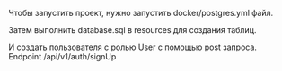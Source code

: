 Чтобы запустить проект, нужно запустить docker/postgres.yml файл. 

Затем выполнить database.sql в resources для создания таблиц.

И создать пользователя с ролью User с помощью post запроса. Endpoint   /api/v1/auth/signUp
